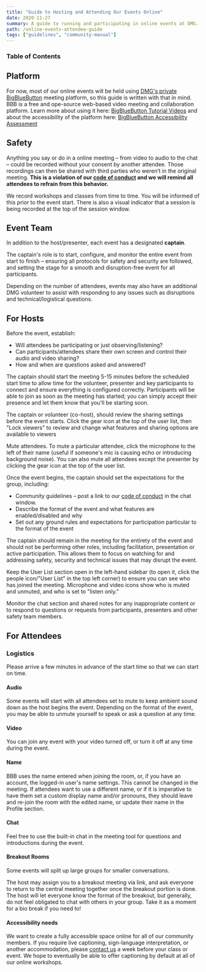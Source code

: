 ```yaml
---
title: "Guide to Hosting and Attending Our Events Online"
date: 2020-11-27
summary: A guide to running and participating in online events at DMG.
path: /online-events-attendee-guide
tags: ["guidelines", "community-manual"]
---
```


### Table of Contents

## Platform

For now, most of our online events will be held using [DMG's private BigBlueButton](https://meet.dmg.to) meeting platform, so this guide is written with that in mind. BBB is a free and ope-source web-based video meeting and collaboration platform. Learn more about using it here: [BigBlueButton Tutorial Videos](https://bigbluebutton.org/html5/) and about the accessibility of the platform here: [BigBlueButton Accessibility Assessment](https://bigbluebutton.org/accessibility/)

## Safety

Anything you say or do in a online meeting – from video to audio to the chat – could be recorded without your consent by another attendee. Those recordings can then be shared with third parties who weren’t in the original meeting. **This is a violation of our [code of conduct](/manual/code-of-conduct/) and we will remind all attendees to refrain from this behavior.**

We record workshops and classes from time to time. You will be informed of this prior to the event start. There is also a visual indicator that a session is being recorded at the top of the session window.

## Event Team

In addition to the host/presenter, each event has a designated **captain**.

The captain's role is to start, configure, and monitor the entire event from start to finish – ensuring all protocols for safety and security are followed, and setting the stage for a smooth and disruption-free event for all participants.

Depending on the number of attendees, events may also have an additional DMG volunteer to assist with responding to any issues such as disruptions and technical/logistical questions.

## For Hosts

Before the event, establish:

- Will attendees be participating or just observing/listening?
- Can participants/attendees share their own screen and control their audio and video sharing?
- How and when are questions asked and answered?

The captain should start the meeting 5-15 minutes before the scheduled start time to allow time for the volunteer, presenter and key participants to connect and ensure everything is configured correctly. Participants will be able to join as soon as the meeting has started; you can simply accept their presence and let them know that you'll be starting soon.

The captain or volunteer (co-host), should review the sharing settings before the event starts. Click the gear icon at the top of the user list, then "Lock viewers" to review and change what features and sharing options are available to viewers

Mute attendees. To mute a particular attendee, click the microphone to the left of their name (useful if someone's mic is causing echo or introducing background noise). You can also mute all attendees except the presenter by clicking the gear icon at the top of the user list.

Once the event begins, the captain should set the expectations for the group, including:

- Community guidelines – post a link to our [code of conduct](https://manual.dmg.to/manual/code-of-conduct/) in the chat window.
- Describe the format of the event and what features are enabled/disabled and why
- Set out any ground rules and expectations for participation particular to the format of the event

The captain should remain in the meeting for the entirety of the event and should not be performing other roles, including facilitation, presentation or active participation. This allows them to focus on watching for and addressing safety, security and technical issues that may disrupt the event.

Keep the User List section open in the left-hand sidebar (to open it, click the people icon/"User List" in the top left corner) to ensure you can see who has joined the meeting. Microphone and video icons show who is muted and unmuted, and who is set to "listen only."

Monitor the chat section and shared notes for any inappropriate content or to respond to questions or requests from participants, presenters and other safety team members.

## For Attendees

### Logistics

Please arrive a few minutes in advance of the start time so that we can start on time.

#### Audio

Some events will start with all attendees set to mute to keep ambient sound down as the host begins the event. Depending on the format of the event, you may be able to unmute yourself to speak or ask a question at any time.

#### Video

You can join any event with your video turned off, or turn it off at any time during the event.

#### Name

BBB uses the name entered when joining the room, or, if you have an account, the logged-in user's name settings. This cannot be changed in the meeting. If attendees want to use a different name, or if it is imperative to have them set a custom display name and/or pronouns, they should leave and re-join the room with the edited name, or update their name in the Profile section.

#### Chat

Feel free to use the built-in chat in the meeting tool for questions and introductions during the event.

#### Breakout Rooms

Some events will split up large groups for smaller conversations.

The host may assign you to a breakout meeting via link, and ask everyone to return to the central meeting together once the breakout portion is done. The host will let everyone know the format of the breakout, but generally, do not feel obligated to chat with others in your group. Take it as a moment for a bio break if you need to!

#### Accessibility needs

We want to create a fully accessible space online for all of our community members. If you require live captioning, sign-language interpretation, or another accommodation, please [contact us](mailto:events@dmg.to) a week before your class or event. We hope to eventually be able to offer captioning by default at all of our online workshops.
